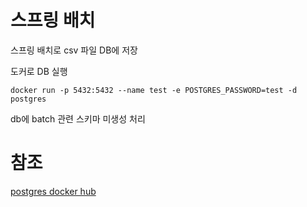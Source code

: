 # 스프링 배치
스프링 배치로 csv 파일 DB에 저장

도커로 DB 실행

```
docker run -p 5432:5432 --name test -e POSTGRES_PASSWORD=test -d postgres 
```
db에 batch 관련 스키마 미생성 처리

# 참조
[postgres docker hub](https://hub.docker.com/_/postgres)
